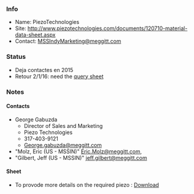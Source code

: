 ### Info

* Name: PiezoTechnologies
* Site: http://www.piezotechnologies.com/documents/120710-material-data-sheet.aspx
* Contact: MSSIndyMarketing@meggitt.com

### Status

* Deja contactes en 2015 
* Retour 2/1/16: need the [query sheet](/cletus/suppliers/meggitt/query.pdf)

### Notes

#### Contacts

* George Gabuzda
    * Director of Sales and Marketing
    * Piezo Technologies
    * 317-403-9121
    * George.gabuzda@meggitt.com
* "Molz, Eric (US - MSSIN)" <Eric.Molz@meggitt.com>,
* "Gilbert, Jeff (US - MSSIN)" <jeff.gilbert@meggitt.com>


#### Sheet

* To provode more details on the required piezo : [Download](/cletus/suppliers/meggitt/query.pdf)
